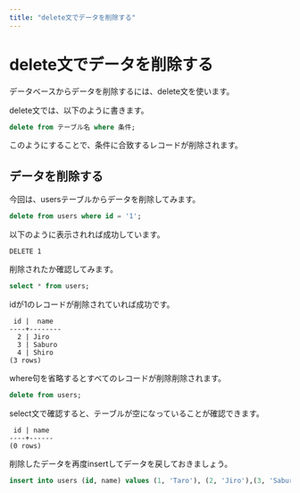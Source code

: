 ```yaml
---
title: "delete文でデータを削除する"
---
```


# delete文でデータを削除する

データベースからデータを削除するには、delete文を使います。

delete文では、以下のように書きます。

```sql
delete from テーブル名 where 条件;
```

このようにすることで、条件に合致するレコードが削除されます。

## データを削除する

今回は、usersテーブルからデータを削除してみます。

```sql
delete from users where id = '1';
```

以下のように表示されれば成功しています。
```
DELETE 1
```

削除されたか確認してみます。

```sql
select * from users;
```

idが1のレコードが削除されていれば成功です。
```
 id |  name  
----+--------
  2 | Jiro
  3 | Saburo
  4 | Shiro
(3 rows)
```

where句を省略するとすべてのレコードが削除削除されます。

```sql
delete from users;
```

select文で確認すると、テーブルが空になっていることが確認できます。

```
 id | name 
----+------
(0 rows)
```

削除したデータを再度insertしてデータを戻しておきましょう。

```sql
insert into users (id, name) values (1, 'Taro'), (2, 'Jiro'),(3, 'Saburo'), (4, 'Shiro');
```


